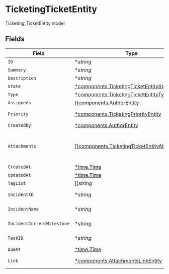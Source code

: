# TicketingTicketEntity

Ticketing_TicketEntity model


## Fields

| Field                                                                                                                      | Type                                                                                                                       | Required                                                                                                                   | Description                                                                                                                |
| -------------------------------------------------------------------------------------------------------------------------- | -------------------------------------------------------------------------------------------------------------------------- | -------------------------------------------------------------------------------------------------------------------------- | -------------------------------------------------------------------------------------------------------------------------- |
| `ID`                                                                                                                       | **string*                                                                                                                  | :heavy_minus_sign:                                                                                                         | N/A                                                                                                                        |
| `Summary`                                                                                                                  | **string*                                                                                                                  | :heavy_minus_sign:                                                                                                         | N/A                                                                                                                        |
| `Description`                                                                                                              | **string*                                                                                                                  | :heavy_minus_sign:                                                                                                         | N/A                                                                                                                        |
| `State`                                                                                                                    | [*components.TicketingTicketEntityState](../../models/components/ticketingticketentitystate.md)                            | :heavy_minus_sign:                                                                                                         | N/A                                                                                                                        |
| `Type`                                                                                                                     | [*components.TicketingTicketEntityType](../../models/components/ticketingticketentitytype.md)                              | :heavy_minus_sign:                                                                                                         | N/A                                                                                                                        |
| `Assignees`                                                                                                                | [][components.AuthorEntity](../../models/components/authorentity.md)                                                       | :heavy_minus_sign:                                                                                                         | N/A                                                                                                                        |
| `Priority`                                                                                                                 | [*components.TicketingPriorityEntity](../../models/components/ticketingpriorityentity.md)                                  | :heavy_minus_sign:                                                                                                         | Ticketing_PriorityEntity model                                                                                             |
| `CreatedBy`                                                                                                                | [*components.AuthorEntity](../../models/components/authorentity.md)                                                        | :heavy_minus_sign:                                                                                                         | N/A                                                                                                                        |
| `Attachments`                                                                                                              | [][components.TicketingTicketEntityAttachments](../../models/components/ticketingticketentityattachments.md)               | :heavy_minus_sign:                                                                                                         | A list of objects attached to this item. Can be one of: LinkEntity, CustomerSupportIssueEntity, or GenericAttachmentEntity |
| `CreatedAt`                                                                                                                | [*time.Time](https://pkg.go.dev/time#Time)                                                                                 | :heavy_minus_sign:                                                                                                         | N/A                                                                                                                        |
| `UpdatedAt`                                                                                                                | [*time.Time](https://pkg.go.dev/time#Time)                                                                                 | :heavy_minus_sign:                                                                                                         | N/A                                                                                                                        |
| `TagList`                                                                                                                  | []*string*                                                                                                                 | :heavy_minus_sign:                                                                                                         | N/A                                                                                                                        |
| `IncidentID`                                                                                                               | **string*                                                                                                                  | :heavy_minus_sign:                                                                                                         | ID of incident that this ticket is related to                                                                              |
| `IncidentName`                                                                                                             | **string*                                                                                                                  | :heavy_minus_sign:                                                                                                         | Name of incident that this ticket is related to                                                                            |
| `IncidentCurrentMilestone`                                                                                                 | **string*                                                                                                                  | :heavy_minus_sign:                                                                                                         | Milestone of incident that this ticket is related to                                                                       |
| `TaskID`                                                                                                                   | **string*                                                                                                                  | :heavy_minus_sign:                                                                                                         | ID of task that this ticket is related to                                                                                  |
| `DueAt`                                                                                                                    | [*time.Time](https://pkg.go.dev/time#Time)                                                                                 | :heavy_minus_sign:                                                                                                         | N/A                                                                                                                        |
| `Link`                                                                                                                     | [*components.AttachmentsLinkEntity](../../models/components/attachmentslinkentity.md)                                      | :heavy_minus_sign:                                                                                                         | Attachments_LinkEntity model                                                                                               |